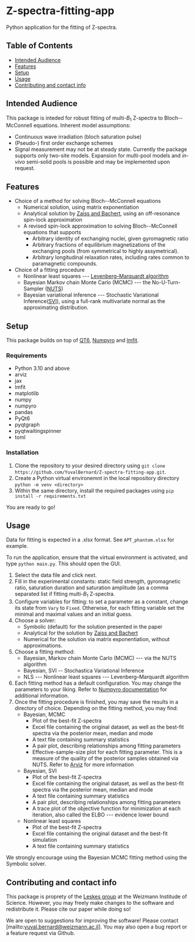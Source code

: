 # Z-spectra-fitting-app
Python application for the fitting of Z-spectra.

## Table of Contents
* [Intended Audience](#intended-audience)
* [Features](#features)
* [Setup](#setup)
* [Usage](#usage)
* [Contributing and contact info](#contributing-and-contact-info)


## Intended Audience
This package is inteded for robust fitting of multi-$B_1$ Z-spectra to Bloch--McConnell equations.
Inherent model assumptions:
* Continuous wave irradiation (bloch saturation pulse)
* (Pseudo-) first order exchange schemes
* Signal measurement may not be at steady state.
Currently the package supports only two-site models.
Expansion for multi-pool models and *in-vivo* semi-solid pools is possible and may be implemented upon request.

## Features
* Choice of a method for solving Bloch--McConnell equations
    * Numerical solution, using matrix exponentiation
    * Analytical solution by [Zaiss and Bachert](https://analyticalsciencejournals.onlinelibrary.wiley.com/doi/10.1002/nbm.2887), using an off-resonance spin-lock approximation
    * A revised spin-lock approximation to solving Bloch--McConnell equations that supports
        * Arbitrary identity of exchanging nuclei, given gyromagnetic ratio
        * Arbitrary fractions of equilibrium magnetizations of the exchanging pools (from symmetrical to highly assymetrical).
        * Arbitrary longitudinal relaxation rates, including rates common to paramagnetic compounds.
* Choice of a fitting procedure
    * Nonlinear least squares --- [Levenberg–Marquardt algorithm](https://en.wikipedia.org/wiki/Levenberg%E2%80%93Marquardt_algorithm)
    * Bayesian Markov chain Monte Carlo (MCMC) --- the No-U-Turn-Sampler ([NUTS](https://arxiv.org/abs/1111.4246))
    * Bayesian variational inference --- Stochastic Variational Inference([SVI](https://arxiv.org/abs/1206.7051)), using a full-rank multivariate normal as the approximating distribution.

## Setup
This package builds on top of [QT6](https://doc.qt.io/qtforpython-6/), [Numpyro](https://num.pyro.ai/en/latest/index.html) and [lmfit](https://lmfit.github.io/lmfit-py/).

### Requirements
* Python 3.10 and above
* arviz
* jax
* lmfit
* matplotlib
* numpy
* numpyro
* pandas
* PyQt6
* pyqtgraph
* pyqtwaitingspinner
* toml

### Installation
1. Clone the repository to your desired directory using ``git clone https://github.com/YuvalBernard/Z-spectra-fitting-app.git``.
2. Create a Python virtual environemnt in the local repository directory
``python -m venv <directory>``
3. Within the same directory, install the required packages using
``pip install -r requirements.txt``

You are ready to go!
## Usage
Data for fitting is expected in a .xlsx format.
See `APT_phantom.xlsx` for example.

To run the application, ensure that the virtual environment is activated, and type ``python main.py``.
This should open the GUI.
1. Select the data file and click next.
2. Fill in the experimental constants: static field strength, gyromagnetic ratio, saturation duration and saturation amplitude (as a comma separated list if fitting multi-$B_1$ Z-spectra.
3. Configure variables for fitting: to set a parameter as a constant, change its state from `Vary` to `Fixed`.
Otherwise, for each fitting variable set the minimal and maximal values and an initial guess.
4. Choose a solver:
    * Symbolic (default) for the solution presented in the paper
    * Analytical for the solution by [Zaiss and Bachert](https://analyticalsciencejournals.onlinelibrary.wiley.com/doi/10.1002/nbm.2887)
    * Numerical for the solution via matrix exponentiation, without approximations.
5. Choose a fitting method:
    * Bayesian, Markov chain Monte Carlo (MCMC) --- via the NUTS algorithm
    * Bayesian, SVI -- Stochastica Variational Inference
    * NLS --- Nonlinear least squares --- Levenberg–Marquardt algorithm
6. Each fitting method has a default configuration. You may change the parameters to your liking. Refer to [Numpyro documentation](https://num.pyro.ai/en/stable/) for additional information.
7. Once the fitting procedure is finished, you may save the results in a directory of choice. Depending on the fitting method, you may find:
    * Bayesian, MCMC
        * Plot of the best-fit Z-spectra
        * Excel file containing the original dataset, as well as the best-fit spectra via the posterior mean, median and mode
        * A text file containing summary statistics
        * A pair plot, describing relationships among fitting parameters
        * Effective-sample-size plot for each fitting parameter. This is a measure of the quality of the posterior samples obtained via NUTS. Refer to [Arviz](https://python.arviz.org/en/stable/api/generated/arviz.ess.html) for more information
    * Bayesian, SVI
        * Plot of the best-fit Z-spectra
        * Excel file containing the original dataset, as well as the best-fit spectra via the posterior mean, median and mode
        * A text file containing summary statistics
        * A pair plot, describing relationships among fitting parameters
        * A trace plot of the objective function for minimization at each iteration, also called the ELBO --- evidence lower bound
    * Nonlinear least squares
        * Plot of the best-fit Z-spectra
        * Excel file containing the original dataset and the best-fit simulation
        * A text file containing summary statistics

We strongly encourage using the Bayesian MCMC fitting method using the Symbolic solver.

## Contributing and contact info
This package is proprety of the [Leskes group](https://www.weizmann.ac.il/MCMS/Leskes/home) at the Weizmann Institude of Science.
However, you may freely make changes to the software and redistribute it. Please cite our paper while doing so!

We are open to suggestions for improving the software! Please contact [mailto:yuval.bernard@weizmann.ac.il].
You may also open a bug report or a feature request via Github.
